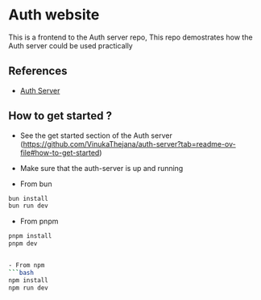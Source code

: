 # Auth website

This is a frontend to the Auth server repo, This repo demostrates how the Auth server could be used practically

## References

- [Auth Server](https://github.com/VinukaThejana/auth-server) 

## How to get started ?

- See the get started section of the Auth server (https://github.com/VinukaThejana/auth-server?tab=readme-ov-file#how-to-get-started)
- Make sure that the auth-server is up and running

- From bun
```bash
bun install
bun run dev

```

- From pnpm
```bash
pnpm install
pnpm dev


- From npm
```bash
npm install
npm run dev

```
```

